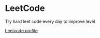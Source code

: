 # LeetCode

Try hard leet code every day to improve level

[Leetcode profile](https://leetcode.com/u/orgball2608/)
